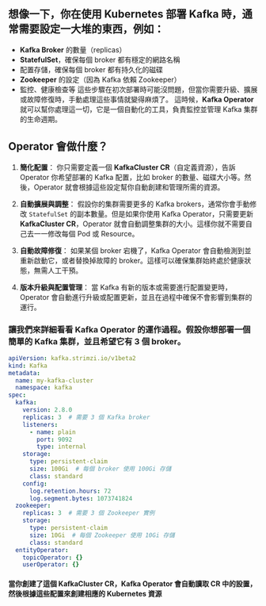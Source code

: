 ## 想像一下，你在使用 Kubernetes 部署 **Kafka** 時，通常需要設定一大堆的東西，例如：

- **Kafka Broker** 的數量（replicas）
- **StatefulSet**，確保每個 broker 都有穩定的網路名稱
- 配置存儲，確保每個 broker 都有持久化的磁碟
- **Zookeeper** 的設定（因為 Kafka 依賴 Zookeeper）
- 監控、健康檢查等
這些步驟在初次部署時可能沒問題，但當你需要升級、擴展或故障修復時，手動處理這些事情就變得麻煩了。
這時候，**Kafka Operator** 就可以幫你處理這一切，它是一個自動化的工具，負責監控並管理 Kafka 集群的生命週期。

## Operator 會做什麼？

1. **簡化配置**： 你只需要定義一個 **KafkaCluster CR**（自定義資源），告訴 Operator 你希望部署的 Kafka 配置，比如 broker 的數量、磁碟大小等。然後，Operator 就會根據這些設定幫你自動創建和管理所需的資源。
    
2. **自動擴展與調整**： 假設你的集群需要更多的 Kafka brokers，通常你會手動修改 `StatefulSet` 的副本數量。但是如果你使用 Kafka Operator，只需要更新 **KafkaCluster CR**，Operator 就會自動調整集群的大小。這樣你就不需要自己去一一修改每個 Pod 或 Resource。
    
3. **自動故障修復**： 如果某個 broker 宕機了，Kafka Operator 會自動檢測到並重新啟動它，或者替換掉故障的 broker。這樣可以確保集群始終處於健康狀態，無需人工干預。
    
4. **版本升級與配置管理**： 當 Kafka 有新的版本或需要進行配置變更時，Operator 會自動進行升級或配置更新，並且在過程中確保不會影響到集群的運行。

### 讓我們來詳細看看 Kafka Operator 的運作過程。假設你想部署一個簡單的 Kafka 集群，並且希望它有 3 個 broker。

```yaml
apiVersion: kafka.strimzi.io/v1beta2
kind: Kafka
metadata:
  name: my-kafka-cluster
  namespace: kafka
spec:
  kafka:
    version: 2.8.0
    replicas: 3  # 需要 3 個 Kafka broker
    listeners:
      - name: plain
        port: 9092
        type: internal
    storage:
      type: persistent-claim
      size: 100Gi  # 每個 broker 使用 100Gi 存儲
      class: standard
    config:
      log.retention.hours: 72
      log.segment.bytes: 1073741824
  zookeeper:
    replicas: 3  # 需要 3 個 Zookeeper 實例
    storage:
      type: persistent-claim
      size: 10Gi  # 每個 Zookeeper 使用 10Gi 存儲
      class: standard
  entityOperator:
    topicOperator: {}
    userOperator: {}

```

#### 當你創建了這個 **KafkaCluster** CR，**Kafka Operator** 會自動讀取 CR 中的設置，然後根據這些配置來創建相應的 Kubernetes 資源